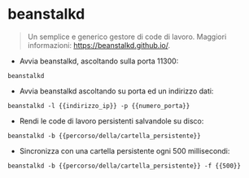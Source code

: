 # beanstalkd

> Un semplice e generico gestore di code di lavoro.
> Maggiori informazioni: <https://beanstalkd.github.io/>.

- Avvia beanstalkd, ascoltando sulla porta 11300:

`beanstalkd`

- Avvia beanstalkd ascoltando su porta ed un indirizzo dati:

`beanstalkd -l {{indirizzo_ip}} -p {{numero_porta}}`

- Rendi le code di lavoro persistenti salvandole su disco:

`beanstalkd -b {{percorso/della/cartella_persistente}}`

- Sincronizza con una cartella persistente ogni 500 millisecondi:

`beanstalkd -b {{percorso/della/cartella_persistente}} -f {{500}}`
